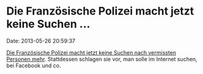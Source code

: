 Die Französische Polizei macht jetzt keine Suchen \...
======================================================

Date: 2013-05-26 20:59:37

[Die Französische Polizei macht jetzt keine Suchen nach vermissten
Personen
mehr](http://www.itworld.com/networking/357720/french-police-end-missing-persons-searches-suggest-using-facebook-instead).
Stattdessen schlagen sie vor, man solle im Internet suchen, bei Facebook
und co.
